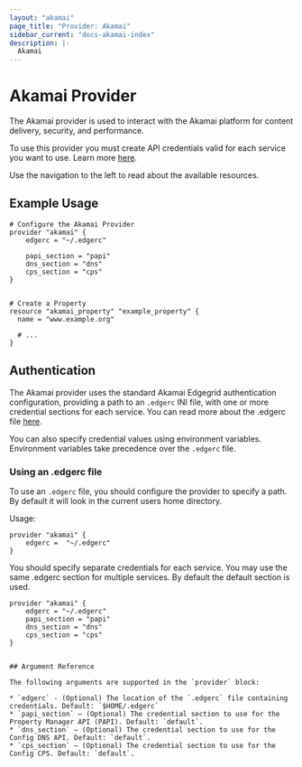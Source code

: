 ```yaml
---
layout: "akamai"
page_title: "Provider: Akamai"
sidebar_current: "docs-akamai-index"
description: |-
  Akamai
---
```


# Akamai Provider

The Akamai provider is used to interact with the Akamai platform for content
delivery, security, and performance.

To use this provider you must create API credentials valid for each service you want to
use. Learn more [here](https://developer.akamai.com/introduction/Prov_Creds.html).

Use the navigation to the left to read about the available resources.

## Example Usage

```hcl
# Configure the Akamai Provider
provider "akamai" {
    edgerc = "~/.edgerc"
    
    papi_section = "papi"
    dns_section = "dns"
    cps_section = "cps"
}


# Create a Property
resource "akamai_property" "example_property" {
  name = "www.example.org"

  # ...
}
```

## Authentication

The Akamai provider uses the standard Akamai Edgegrid authentication configuration,
providing a path to an `.edgerc` INI file, with one or more credential sections for each
service. You can read more about the .edgerc file [here](https://developer.akamai.com/introduction/Conf_Client.html#edgercformat).

You can also specify credential values using environment variables. Environment variables take precedence over the `.edgerc` file.

### Using an .edgerc file

To use an `.edgerc` file, you should configure the provider to specify a path. By
default it will look in the current users home directory.

Usage:

```hcl
provider "akamai" {
    edgerc =  "~/.edgerc"
}

```

You should specify separate credentials for each service. You may use the same .edgerc section for multiple services. By default the default section is used.

```hcl
provider "akamai" {
    edgerc = "~/.edgerc" 
    papi_section = "papi"
    dns_section = "dns"
    cps_section = "cps"
}

```


```

## Argument Reference

The following arguments are supported in the `provider` block:

* `edgerc` - (Optional) The location of the `.edgerc` file containing credentials. Default: `$HOME/.edgerc`
* `papi_section` — (Optional) The credential section to use for the Property Manager API (PAPI). Default: `default`.
* `dns_section` — (Optional) The credential section to use for the Config DNS API. Default: `default`.
* `cps_section` — (Optional) The credential section to use for the Config CPS. Default: `default`.

